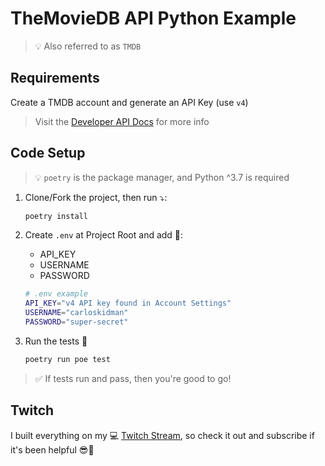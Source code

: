 # TheMovieDB API Python Example

> 💡 Also referred to as `TMDB`

## Requirements

Create a TMDB account and generate an API Key (use `v4`)

> Visit the [Developer API Docs](https://developers.themoviedb.org/3/getting-started/introduction) for more info

## Code Setup

> 💡 `poetry` is the package manager, and Python ^3.7 is required

1. Clone/Fork the project, then run ⤵️:

   ```bash
   poetry install
   ```

2. Create `.env` at Project Root and add 📝:

   - API_KEY
   - USERNAME
   - PASSWORD

   ```bash
   # .env example
   API_KEY="v4 API key found in Account Settings"
   USERNAME="carloskidman"
   PASSWORD="super-secret"
   ```

3. Run the tests 🐛

   ```bash
   poetry run poe test
   ```

> ✅ If tests run and pass, then you're good to go!

## Twitch

I built everything on my 💻 [Twitch Stream](https://twitch.tv/carloskidman), so check it out and subscribe if it's been helpful 😎🎉
